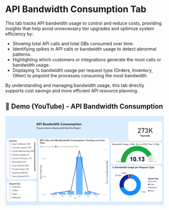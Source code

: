 # API Bandwidth Consumption Tab

This tab tracks API bandwidth usage to control and reduce costs, providing insights that help avoid unnecessary tier upgrades and optimize system efficiency by:
- Showing total API calls and total GBs consumed over time.
- Identifying spikes in API calls or bandwidth usage to detect abnormal patterns.
- Highlighting which customers or integrations generate the most calls or bandwidth usage.
- Displaying % bandwidth usage per request type (Orders, Inventory, Other) to pinpoint the processes consuming the most bandwidth.

By understanding and managing bandwidth usage, this tab directly supports cost savings and more efficient API resource planning.


## 🎥 Demo (YouTube) - API Bandwidth Consumption

[![Watch the video](/Dashboard%20Screenshots\API%20Bandwidth%20Tab%20Screenshot.png)](https://youtu.be/0fhfkhEoZoY)


